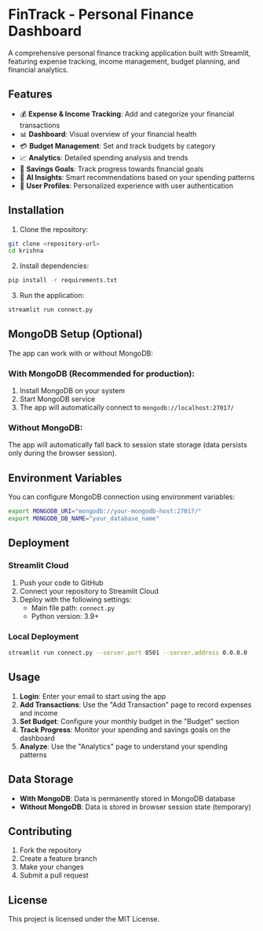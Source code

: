# FinTrack - Personal Finance Dashboard

A comprehensive personal finance tracking application built with Streamlit, featuring expense tracking, income management, budget planning, and financial analytics.

## Features

- 💰 **Expense & Income Tracking**: Add and categorize your financial transactions
- 📊 **Dashboard**: Visual overview of your financial health
- 💳 **Budget Management**: Set and track budgets by category
- 📈 **Analytics**: Detailed spending analysis and trends
- 🎯 **Savings Goals**: Track progress towards financial goals
- 🤖 **AI Insights**: Smart recommendations based on your spending patterns
- 👤 **User Profiles**: Personalized experience with user authentication

## Installation

1. Clone the repository:
```bash
git clone <repository-url>
cd krishna
```

2. Install dependencies:
```bash
pip install -r requirements.txt
```

3. Run the application:
```bash
streamlit run connect.py
```

## MongoDB Setup (Optional)

The app can work with or without MongoDB:

### With MongoDB (Recommended for production):
1. Install MongoDB on your system
2. Start MongoDB service
3. The app will automatically connect to `mongodb://localhost:27017/`

### Without MongoDB:
The app will automatically fall back to session state storage (data persists only during the browser session).

## Environment Variables

You can configure MongoDB connection using environment variables:

```bash
export MONGODB_URI="mongodb://your-mongodb-host:27017/"
export MONGODB_DB_NAME="your_database_name"
```

## Deployment

### Streamlit Cloud
1. Push your code to GitHub
2. Connect your repository to Streamlit Cloud
3. Deploy with the following settings:
   - Main file path: `connect.py`
   - Python version: 3.9+

### Local Deployment
```bash
streamlit run connect.py --server.port 8501 --server.address 0.0.0.0
```

## Usage

1. **Login**: Enter your email to start using the app
2. **Add Transactions**: Use the "Add Transaction" page to record expenses and income
3. **Set Budget**: Configure your monthly budget in the "Budget" section
4. **Track Progress**: Monitor your spending and savings goals on the dashboard
5. **Analyze**: Use the "Analytics" page to understand your spending patterns

## Data Storage

- **With MongoDB**: Data is permanently stored in MongoDB database
- **Without MongoDB**: Data is stored in browser session state (temporary)

## Contributing

1. Fork the repository
2. Create a feature branch
3. Make your changes
4. Submit a pull request

## License

This project is licensed under the MIT License. 